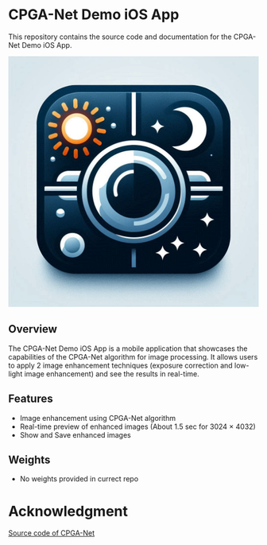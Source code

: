 # CPGA-Net Demo iOS App

This repository contains the source code and documentation for the CPGA-Net Demo iOS App. 

![](IE_IOS/Assets.xcassets/appicon.imageset/appicon.png)

## Overview

The CPGA-Net Demo iOS App is a mobile application that showcases the capabilities of the CPGA-Net algorithm for image processing. It allows users to apply 2 image enhancement techniques (exposure correction and low-light image enhancement) and see the results in real-time.

## Features

- Image enhancement using CPGA-Net algorithm
- Real-time preview of enhanced images (About 1.5 sec for 3024 × 4032)
- Show and Save enhanced images

## Weights

- No weights provided in currect repo

# Acknowledgment

[Source code of CPGA-Net](https://github.com/Shyandram/CPGA-Net-Pytorch.git)